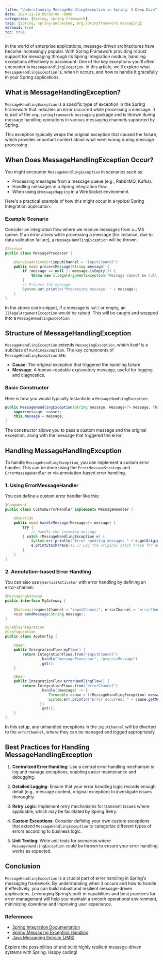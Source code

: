 ```yaml
---
title: "Understanding MessageHandlingException in Spring: A Deep Dive"
date: 2024-11-19 09:00:00 -0000
categories: [Spring, spring-framework]
tags: [spring, spring-unchecked, org.springframework.messaging]
mermaid: true
toc: true
---
```



In the world of enterprise applications, message-driven architectures have become increasingly popular. With Spring Framework providing robust support for messaging through its Spring Integration module, handling exceptions effectively is paramount. One of the key exceptions you'll often encounter is `MessageHandlingException`. In this article, we'll explore what `MessageHandlingException` is, when it occurs, and how to handle it gracefully in your Spring applications.

## What is MessageHandlingException?

`MessageHandlingException` is a specific type of exception in the Spring Framework that indicates an error occurred while processing a message. It is part of the `org.springframework.messaging` package and is thrown during message handling operations in various messaging channels supported by Spring.

This exception typically wraps the original exception that caused the failure, which provides important context about what went wrong during message processing.

## When Does MessageHandlingException Occur?

You might encounter `MessageHandlingException` in scenarios such as:

- Processing messages from a message queue (e.g., RabbitMQ, Kafka).
- Handling messages in a Spring Integration flow.
- When using `@MessageMapping` in a WebSocket environment.

Here's a practical example of how this might occur in a typical Spring Integration application.

### Example Scenario

Consider an integration flow where we receive messages from a JMS queue. If an error arises while processing a message (for instance, due to data validation failure), a `MessageHandlingException` will be thrown.

```java
@Service
public class MessageProcessor {

    @ServiceActivator(inputChannel = "inputChannel")
    public void processMessage(String message) {
        if (message == null || message.isEmpty()) {
            throw new IllegalArgumentException("Message cannot be null or empty");
        }
        // Process the message
        System.out.println("Processing message: " + message);
    }
}
```

In the above code snippet, if a message is `null` or empty, an `IllegalArgumentException` would be raised. This will be caught and wrapped into a `MessageHandlingException`.

## Structure of MessageHandlingException

`MessageHandlingException` extends `MessagingException`, which itself is a subclass of `RuntimeException`. The key components of `MessageHandlingException` are:

- **Cause**: The original exception that triggered the handling failure.
- **Message**: A human-readable explanatory message, useful for logging and diagnostics.

### Basic Constructor

Here is how you would typically instantiate a `MessageHandlingException`:

```java
public MessageHandlingException(String message, Message<?> message, Throwable cause) {
    super(message, cause);
    this.message = message;
}
```

The constructor allows you to pass a custom message and the original exception, along with the message that triggered the error.

## Handling MessageHandlingException

To handle `MessageHandlingException`, you can implement a custom error handler. This can be done using the `ErrorMessageStrategy` and `ErrorMessageHandler` or via annotation-based error handling.

### 1. Using ErrorMessageHandler

You can define a custom error handler like this:

```java
@Component
public class CustomErrorHandler implements MessageHandler {

    @Override
    public void handleMessage(Message<?> message) {
        try {
            // Handle the incoming message
        } catch (MessageHandlingException e) {
            System.err.println("Error handling message: " + e.getOriginalMessage());
            e.printStackTrace(); // Log the original stack trace for debugging
        }
    }
}
```

### 2. Annotation-based Error Handling

You can also use `@ServiceActivator` with error handling by defining an error-channel:

```java
@MessagingGateway
public interface MyGateway {

    @Gateway(requestChannel = "inputChannel", errorChannel = "errorChannel")
    void sendMessage(String message);
}

@EnableIntegration
@Configuration
public class AppConfig {

    @Bean
    public IntegrationFlow myFlow() {
        return IntegrationFlows.from("inputChannel")
                .handle("messageProcessor", "processMessage")
                .get();
    }

    @Bean
    public IntegrationFlow errorHandlingFlow() {
        return IntegrationFlows.from("errorChannel")
                .handle((message) -> {
                    Throwable cause = ((MessageHandlingException) message.getPayload()).getCause();
                    System.err.println("Error occurred: " + cause.getMessage());
                })
                .get();
    }
}
```

In this setup, any unhandled exceptions in the `inputChannel` will be diverted to the `errorChannel`, where they can be managed and logged appropriately.

## Best Practices for Handling MessageHandlingException

1. **Centralized Error Handling**: Use a central error handling mechanism to log and manage exceptions, enabling easier maintenance and debugging.
  
2. **Detailed Logging**: Ensure that your error handling logic records enough detail (e.g., message content, original exception) to investigate issues thoroughly.

3. **Retry Logic**: Implement retry mechanisms for transient issues where applicable, which may be facilitated by Spring Retry.

4. **Custom Exceptions**: Consider defining your own custom exceptions that extend `MessageHandlingException` to categorize different types of errors according to business logic.

5. **Unit Testing**: Write unit tests for scenarios where `MessageHandlingException` could be thrown to ensure your error handling works as expected.

## Conclusion

`MessageHandlingException` is a crucial part of error handling in Spring's messaging framework. By understanding when it occurs and how to handle it effectively, you can build robust and resilient message-driven applications. Leveraging Spring’s built-in capabilities and best practices for error management will help you maintain a smooth operational environment, minimizing downtime and improving user experience.

### References

- [Spring Integration Documentation](https://docs.spring.io/spring-integration/docs/current/reference/html/)
- [Spring Messaging Exception Handling](https://docs.spring.io/spring-framework/docs/current/reference/html/integration.html#messaging-handling)
- [Java Messaging Service (JMS)](https://javaee.github.io/jms-spec)

Explore the possibilities of and build highly resilient message-driven systems with Spring. Happy coding!